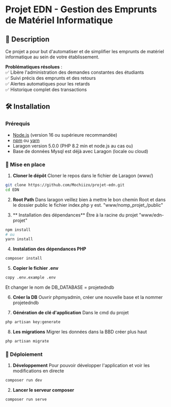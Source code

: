 # Projet EDN - Gestion des Emprunts de Matériel Informatique

## 📝 Description  
Ce projet a pour but d'automatiser et de simplifier les emprunts de matériel informatique au sein de votre établissement.  

**Problématiques résolues** :  
✅ Libère l'administration des demandes constantes des étudiants  
✅ Suivi précis des emprunts et des retours  
✅ Alertes automatiques pour les retards  
✅ Historique complet des transactions  

## 🛠 Installation  

### Prérequis  
- [Node.js](https://nodejs.org/) (version 16 ou supérieure recommandée)  
- [npm](https://www.npmjs.com/) ou [yarn](https://yarnpkg.com/)
- Laragon version 5.0.0 (PHP 8.2 min et node.js au cas ou)
- Base de données Mysql est déjà avec Laragon (locale ou cloud)

### 🚀 Mise en place  

1. **Cloner le dépôt**
Cloner le repos dans le fichier de Laragon (www/)  
```bash
git clone https://github.com/Mochiizo/projet-edn.git
cd EDN
```

2. **Root Path**
Dans laragon veillez bien à mettre le bon chemin Root et 
dans le dossier public le fichier index.php y est.
"www/nomp_projet_/public"

3. ** Installation des dépendances**
Être à la racine du projet "www/edn-projet"
```bash
npm install
# ou
yarn install
```

4. **Instalation des dépendances PHP**
```bash
composer install
```

5. **Copier le fichier .env**
```bash
copy .env.example .env
```
Et changer le nom de DB_DATABASE = projetedndb

6. **Créer la DB**
Ouvrir phpmyadmin, créer une nouvelle base et la nommer projetedndb

7. **Génération de clé d'application**
Dans le cmd du projet
```bash
php artisan key:generate
```

8. **Les migrations**
Migrer les données dans la BBD créer plus haut
```bash
php artisan migrate
```

### 🚀 Déploiement

1. **Développement**
Pour pouvoir développer l'application et voir les modifications en directe
```bash
composer run dev
```

2. **Lancer le serveur composer**
```bash
composer run serve
```
